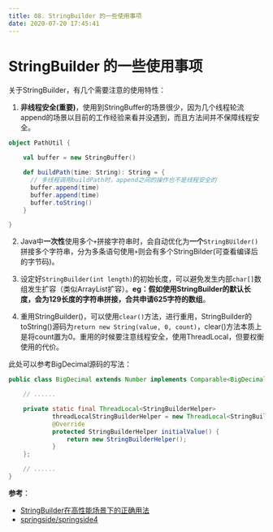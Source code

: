 ```yaml
---
title: 08. StringBuilder 的一些使用事项
date: 2020-07-20 17:45:41
---
```

# StringBuilder 的一些使用事项

关于StringBuilder，有几个需要注意的使用特性： 

1. **非线程安全\(重要\)**，使用到StringBuffer的场景很少，因为几个线程轮流append的场景以目前的工作经验来看并没遇到，而且方法间并不保障线程安全。

```scala
object PathUtil {

    val buffer = new StringBuffer()

    def buildPath(time: String): String = {
      // 多线程调用buildPath时，append之间的操作也不是线程安全的
      buffer.append(time)
      buffer.append(time)
      buffer.toString()
    }

}
```

2. Java中**一次性**使用多个`+`拼接字符串时，会自动优化为**一个**`StringBUilder()`拼接多个字符串，分为多条语句使用`+`则会有多个StringBilder\(可查看编译后的字节码\)。

3. 设定好`StringBuilder(int length)`的初始长度，可以避免发生内部`char[]`数组发生扩容（类似ArrayList扩容）。**eg：假如使用StringBuilder的默认长度，会为129长度的字符串拼接，合共申请625字符的数组**。

4. 重用StringBuilder\(\)，可以使用`clear()`方法，进行重用，StringBuilder的toString\(\)源码为`return new String(value, 0, count)`，clear\(\)方法本质上是将count置为0。重用的时候要注意线程安全，使用ThreadLocal，但要权衡使用的代价。

此处可以参考BigDecimal源码的写法：

```java
public class BigDecimal extends Number implements Comparable<BigDecimal> {

    // ......

    private static final ThreadLocal<StringBuilderHelper>
            threadLocalStringBuilderHelper = new ThreadLocal<StringBuilderHelper>() {
            @Override
            protected StringBuilderHelper initialValue() {
                return new StringBuilderHelper();
            }
    };

    // ......
}
```

**参考**：

* [StringBuilder在高性能场景下的正确用法](http://calvin1978.blogcn.com/articles/stringbuilder.html)
* [springside/springside4](https://github.com/springside/springside4/blob/master/modules/utils/src/main/java/org/springside/modules/utils/text/StringBuilderHolder.java)

